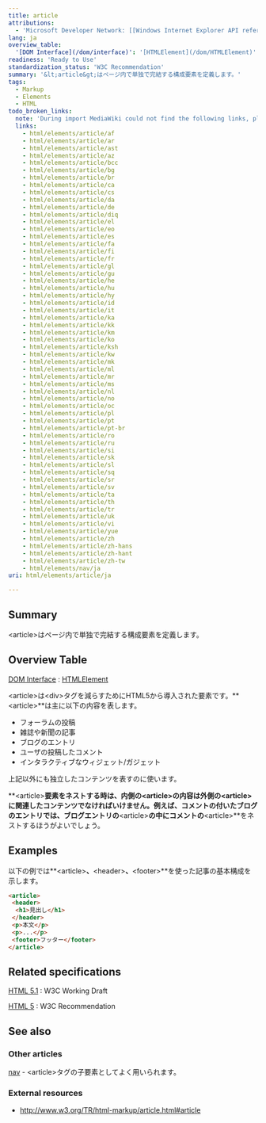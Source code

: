 ```yaml
---
title: article
attributions:
  - 'Microsoft Developer Network: [[Windows Internet Explorer API reference](http://msdn.microsoft.com/en-us/library/ie/hh828809%28v=vs.85%29.aspx) Article]'
lang: ja
overview_table:
  '[DOM Interface](/dom/interface)': '[HTMLElement](/dom/HTMLElement)'
readiness: 'Ready to Use'
standardization_status: 'W3C Recommendation'
summary: '&lt;article&gt;はページ内で単独で完結する構成要素を定義します。'
tags:
  - Markup
  - Elements
  - HTML
todo_broken_links:
  note: 'During import MediaWiki could not find the following links, please fix and adjust this list.'
  links:
    - html/elements/article/af
    - html/elements/article/ar
    - html/elements/article/ast
    - html/elements/article/az
    - html/elements/article/bcc
    - html/elements/article/bg
    - html/elements/article/br
    - html/elements/article/ca
    - html/elements/article/cs
    - html/elements/article/da
    - html/elements/article/de
    - html/elements/article/diq
    - html/elements/article/el
    - html/elements/article/eo
    - html/elements/article/es
    - html/elements/article/fa
    - html/elements/article/fi
    - html/elements/article/fr
    - html/elements/article/gl
    - html/elements/article/gu
    - html/elements/article/he
    - html/elements/article/hu
    - html/elements/article/hy
    - html/elements/article/id
    - html/elements/article/it
    - html/elements/article/ka
    - html/elements/article/kk
    - html/elements/article/km
    - html/elements/article/ko
    - html/elements/article/ksh
    - html/elements/article/kw
    - html/elements/article/mk
    - html/elements/article/ml
    - html/elements/article/mr
    - html/elements/article/ms
    - html/elements/article/nl
    - html/elements/article/no
    - html/elements/article/oc
    - html/elements/article/pl
    - html/elements/article/pt
    - html/elements/article/pt-br
    - html/elements/article/ro
    - html/elements/article/ru
    - html/elements/article/si
    - html/elements/article/sk
    - html/elements/article/sl
    - html/elements/article/sq
    - html/elements/article/sr
    - html/elements/article/sv
    - html/elements/article/ta
    - html/elements/article/th
    - html/elements/article/tr
    - html/elements/article/uk
    - html/elements/article/vi
    - html/elements/article/yue
    - html/elements/article/zh
    - html/elements/article/zh-hans
    - html/elements/article/zh-hant
    - html/elements/article/zh-tw
    - html/elements/nav/ja
uri: html/elements/article/ja

---
```

## Summary

&lt;article&gt;はページ内で単独で完結する構成要素を定義します。

## Overview Table

[DOM Interface](/dom/interface)
:   [HTMLElement](/dom/HTMLElement)

\<article\>は\<div\>タグを減らすためにHTML5から導入された要素です。**\<article\>**は主に以下の内容を表します。

-   フォーラムの投稿
-   雑誌や新聞の記事
-   ブログのエントリ
-   ユーザの投稿したコメント
-   インタラクティブなウィジェット/ガジェット

上記以外にも独立したコンテンツを表すのに使います。

**\<article\>**要素をネストする時は、内側の\<article\>の内容は外側の\<article\>に関連したコンテンツでなければいけません。例えば、コメントの付いたブログのエントリでは、ブログエントリの**\<article\>**の中にコメントの**\<article\>**をネストするほうがよいでしょう。

## Examples

以下の例では**\<article\>**、**\<header\>**、**\<footer\>**を使った記事の基本構成を示します。

``` html
<article>
 <header>
  <h1>見出し</h1>
 </header>
 <p>本文</p>
 <p>...</p>
 <footer>フッター</footer>
</article>
```

## Related specifications

[HTML 5.1](http://www.w3.org/TR/html51/sections.html#the-article-element)
:   W3C Working Draft

[HTML 5](http://www.w3.org/TR/html5/sections.html#the-article-element)
:   W3C Recommendation

## See also

### Other articles

[nav](/w/index.php?title=html/elements/nav/ja&action=edit&redlink=1) - \<article\>タグの子要素としてよく用いられます。

### External resources

-   <http://www.w3.org/TR/html-markup/article.html#article>

